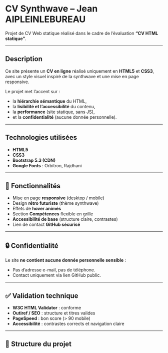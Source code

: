 # CV Synthwave – Jean AIPLEINLEBUREAU

Projet de CV Web statique réalisé dans le cadre de l’évaluation **“CV HTML statique”**.

---

## Description
Ce site présente un **CV en ligne** réalisé uniquement en **HTML5** et **CSS3**, avec un style visuel inspiré de la synthwave et une mise en page responsive.

Le projet met l’accent sur :
- la **hiérarchie sémantique** du HTML,
- la **lisibilité et l’accessibilité** du contenu,
- la **performance** (site statique, sans JS),
- et la **confidentialité** (aucune donnée personnelle).

---

## Technologies utilisées
- **HTML5**
- **CSS3**
- **Bootstrap 5.3 (CDN)**
- **Google Fonts** : Orbitron, Rajdhani

---

## 📱 Fonctionnalités
- Mise en page **responsive** (desktop / mobile)
- Design **rétro futuriste** (thème synthwave)
- Effets de **hover animés**
- Section **Compétences** flexible en grille
- **Accessibilité de base** (structure claire, contrastes)
- Lien de contact **GitHub sécurisé**

---

## 🔒 Confidentialité
Le site **ne contient aucune donnée personnelle sensible** :
- Pas d’adresse e-mail, pas de téléphone.
- Contact uniquement via lien GitHub public.

---

## ✅ Validation technique
- **W3C HTML Validator** : conforme
- **Outiref / SEO** : structure et titres valides
- **PageSpeed** : bon score (> 90 mobile)
- **Accessibilité** : contrastes corrects et navigation claire

---

## 📂 Structure du projet
